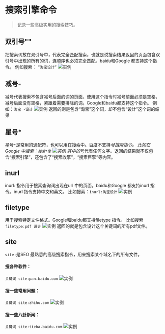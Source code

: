 
# 搜索引擎命令

>记录一些高级实用的搜索技巧。

## 双引号""

把搜索词放在双引号中，代表完全匹配搜索，也就是说搜索结果返回的页面包含双引号中出现的所有的词，连顺序也必须完全匹配。baidu和Google 都支持这个指令。
例如搜索： `“淘宝设计”`
![实例](/static/img/search-command/001.png)

## 减号-

减号代表搜索不包含减号后面的词的页面。使用这个指令时减号前面必须是空格，减号后面没有空格，紧跟着需要排除的词。Google和baidu都支持这个指令。
例如：`淘宝 -设计`
![实例](/static/img/search-command/006.png)
返回的则是包含“淘宝”这个词，却不包含“设计”这个词的结果

## 星号*

星号`*`是常用的通配符，也可以用在搜索中。百度不支持*号搜索指令。
比如在Google 中搜索：`搜索*擎`
![实例](/static/img/search-command/005.png)
其中的*号代表任何文字。返回的结果就不仅包含“搜索引擎”，还包含了“搜索收擎”，“搜索巨擎”等内容。

## inurl

inurl: 指令用于搜索查询词出现在url 中的页面。baidu和Google 都支持inurl 指令。inurl 指令支持中文和英文。
比如搜索：`inurl:淘宝设计`
![实例](/static/img/search-command/002.png)

## filetype

用于搜索特定文件格式。Google和baidu都支持filetype 指令。
比如搜索`filetype:pdf 设计`
![实例](/static/img/search-command/003.png)
返回的就是包含设计这个关键词的所有pdf文件。

## site

`site:`是SEO 最熟悉的高级搜索指令，用来搜索某个域名下的所有文件。

#### 搜各种软件：
`关键词 site:pan.baidu.com`
![实例](/static/img/search-command/004-3.png)

#### 搜一些常用问题：
`关键词 site:zhihu.com`
![实例](/static/img/search-command/004-1.png)

#### 搜一些八卦新闻：
`关键词 site:tieba.baidu.com`
![实例](/static/img/search-command/004-2.png)